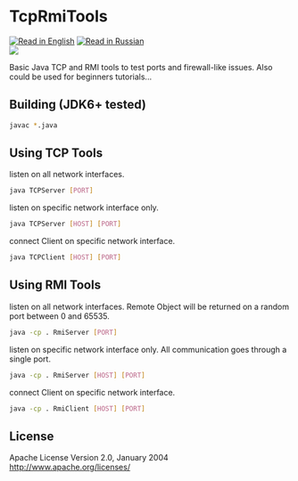 TcpRmiTools
======
[![Read in English](http://www.printableworldflags.com/icon-flags/24/United%20Kingdom.png)](https://github.com/SquareGearsLogic/TcpRmiTools) [![Read in Russian](http://www.printableworldflags.com/icon-flags/24/Russian%20Federation.png)](https://github.com/SquareGearsLogic/TcpRmiTools/blob/master/README.ru.md)  
![](https://travis-ci.org/SquareGearsLogic/TcpRmiTools.svg?branch=master)

Basic Java TCP and RMI tools to test ports and firewall-like issues.
Also could be used for beginners tutorials...

Building (JDK6+ tested)
-----------
```bash
javac *.java
```

Using TCP Tools
-----------
listen on all network interfaces.
```bash
java TCPServer [PORT]
```
listen on specific network interface only.
```bash
java TCPServer [HOST] [PORT]
```

connect Client on specific network interface.
```bash
java TCPClient [HOST] [PORT]
```

Using RMI Tools
-----------
listen on all network interfaces.
Remote Object will be returned on a random port between 0 and 65535.
```bash
java -cp . RmiServer [PORT]
```
listen on specific network interface only.
All communication goes through a single port.
```bash
java -cp . RmiServer [HOST] [PORT]
```

connect Client on specific network interface.
```bash
java -cp . RmiClient [HOST] [PORT]
```


License
-----------
Apache License Version 2.0, January 2004
http://www.apache.org/licenses/